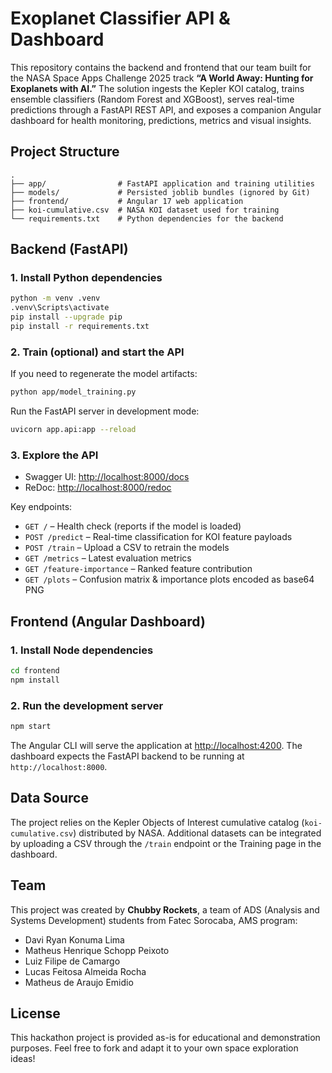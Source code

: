 ﻿# Exoplanet Classifier API & Dashboard

This repository contains the backend and frontend that our team built for the NASA Space Apps Challenge 2025 track **“A World Away: Hunting for Exoplanets with AI.”** The solution ingests the Kepler KOI catalog, trains ensemble classifiers (Random Forest and XGBoost), serves real-time predictions through a FastAPI REST API, and exposes a companion Angular dashboard for health monitoring, predictions, metrics and visual insights.

## Project Structure

```
.
├── app/                # FastAPI application and training utilities
├── models/             # Persisted joblib bundles (ignored by Git)
├── frontend/           # Angular 17 web application
├── koi-cumulative.csv  # NASA KOI dataset used for training
└── requirements.txt    # Python dependencies for the backend
```

## Backend (FastAPI)

### 1. Install Python dependencies
```bash
python -m venv .venv
.venv\Scripts\activate
pip install --upgrade pip
pip install -r requirements.txt
```

### 2. Train (optional) and start the API
If you need to regenerate the model artifacts:
```bash
python app/model_training.py
```

Run the FastAPI server in development mode:
```bash
uvicorn app.api:app --reload
```

### 3. Explore the API
- Swagger UI: [http://localhost:8000/docs](http://localhost:8000/docs)
- ReDoc: [http://localhost:8000/redoc](http://localhost:8000/redoc)

Key endpoints:
- `GET /` – Health check (reports if the model is loaded)
- `POST /predict` – Real-time classification for KOI feature payloads
- `POST /train` – Upload a CSV to retrain the models
- `GET /metrics` – Latest evaluation metrics
- `GET /feature-importance` – Ranked feature contribution
- `GET /plots` – Confusion matrix & importance plots encoded as base64 PNG

## Frontend (Angular Dashboard)

### 1. Install Node dependencies
```bash
cd frontend
npm install
```

### 2. Run the development server
```bash
npm start
```

The Angular CLI will serve the application at [http://localhost:4200](http://localhost:4200). The dashboard expects the FastAPI backend to be running at `http://localhost:8000`.

## Data Source
The project relies on the Kepler Objects of Interest cumulative catalog (`koi-cumulative.csv`) distributed by NASA. Additional datasets can be integrated by uploading a CSV through the `/train` endpoint or the Training page in the dashboard.

## Team
This project was created by **Chubby Rockets**, a team of ADS (Analysis and Systems Development) students from Fatec Sorocaba, AMS program:

- Davi Ryan Konuma Lima
- Matheus Henrique Schopp Peixoto
- Luiz Filipe de Camargo
- Lucas Feitosa Almeida Rocha
- Matheus de Araujo Emidio

## License
This hackathon project is provided as-is for educational and demonstration purposes. Feel free to fork and adapt it to your own space exploration ideas!
